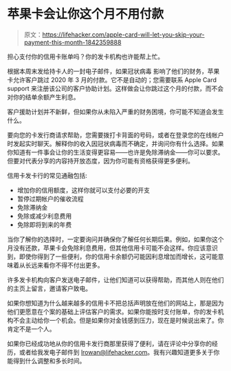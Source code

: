 # 苹果卡会让你这个月不用付款

> 原文：<https://lifehacker.com/apple-card-will-let-you-skip-your-payment-this-month-1842359888>

担心支付你的信用卡账单吗？你的发卡机构也许能帮上忙。



根据本周末发给持卡人的一封电子邮件，如果冠状病毒 影响了他们的财务，苹果卡允许客户跳过 2020 年 3 月的付款。它不是自动的；您需要联系 Apple Card support 来注册该公司的客户协助计划。这样做会让你跳过这个月的付款，而不会对你的结单余额产生利息。

客户援助计划并不新鲜，但如果你从未陷入严重的财务困境，你可能不知道会发生什么。

要向您的卡发行商请求帮助，您需要拨打卡背面的号码，或者在登录您的在线帐户时发起实时聊天。解释你的收入因冠状病毒而不确定，并询问你有什么选择。如果你知道有一件事会让你的生活变得更容易——也许是免除滞纳金——你可以要求。但要对代表分享的内容持开放态度，因为你可能有资格获得更多便利。

信用卡发卡行的常见通融包括:

*   增加你的信用额度，这样你就可以支付必要的开支
*   暂停过期帐户的催收流程
*   免除滞纳金
*   免除或减少利息费用
*   免除即将到来的年费

当你了解你的选择时，一定要询问并确保你了解任何长期后果。例如，如果你这个月没有还款，苹果卡会免除利息费用，但其他信用卡可能不会这样。你应该意识到，即使你得到了一些便利，你的信用卡余额仍可能因利息增加而增长，这可能意味着从长远来看你不得不付出更多。

许多发卡机构向客户发送电子邮件，让他们知道可以获得帮助，而其他人则在他们的主页上留言，邀请客户致电。

如果你想知道为什么越来越多的信用卡不把总括声明放在他们的网站上，那是因为他们更愿意在个案的基础上评估客户的需求。如果你能按时支付账单，你的发卡机构不会主动给你一个机会。但是如果你对金钱感到压力，现在是时候说出来了。你肯定不是一个人。

如果你已经成功地从你的信用卡发行商那里获得了便利，请在评论中分享你的经历，或者给我发电子邮件到 lrowan@lifehacker.com。我有兴趣知道更多关于你能得到什么调整和多长时间。
